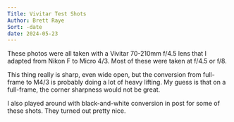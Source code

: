 ```yaml
---
Title: Vivitar Test Shots
Author: Brett Raye
Sort: -date
date: 2024-05-23
---
```


These photos were all taken with a Vivitar 70-210mm f/4.5 lens that I adapted from Nikon F to Micro 4/3. Most of these were taken at f/4.5 or f/8.

This thing really is sharp, even wide open, but the conversion from full-frame to M4/3 is probably doing a lot of heavy lifting. My guess is that on a full-frame, the corner sharpness would not be great.

I also played around with black-and-white conversion in post for some of these shots. They turned out pretty nice.
